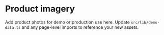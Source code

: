 # Product imagery

Add product photos for demo or production use here. Update `src/lib/demo-data.ts` and any page-level imports to reference your new assets.
